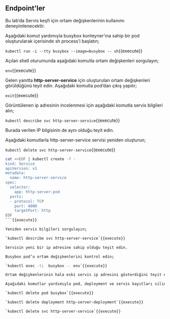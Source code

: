 ## Endpoint'ler

Bu lab’da Servis keşfi için ortam değişkenlerinin kullanımı deneyimlenecektir. 

Aşağıdaki komut yardımıyla busybox konteyner’ına sahip bir pod oluşturularak içerisinde sh process’i başlatın;

`kubectl run -i --tty busybox --image=busybox -- sh`{{execute}}

Açılan shell oturumunda aşağıdaki komutla ortam değişkenleri sorgulayın;

`env`{{execute}}

Gelen yanıtta **http-server-service** için oluşturulan ortam değişkenleri görüldüğünü teyit edin. Aşağıdaki komutla pod’dan çıkış yapılır;

`exit`{{execute}}

Görüntülenen ip adresinin incelenmesi için aşağıdaki komutla servis bilgileri alın;

`kubectl describe svc http-server-service`{{execute}}

Burada verilen IP bilgisinin de aynı olduğu teyit edin.

Aşağıdaki komutlarla http-server-service servisi yeniden oluşturun;


`kubectl delete svc http-server-service`{{execute}}

```bash
cat <<EOF | kubectl create -f -
kind: Service
apiVersion: v1
metadata:
  name: http-server-service
spec:
  selector:
    app: http-server-pod
  ports:
  - protocol: TCP
    port: 4000
    targetPort: http
EOF
```{{execute}}

Yeniden servis bilgileri sorgulayın;

`kubectl describe svc http-server-service`{{execute}}

Servisin yeni bir ip adresine sahip olduğu teyit edin.

Busybox pod’u ortam değişkenlerini kontrol edin;

`kubectl exec -ti  busybox -- env`{{execute}}

Ortam değişkenlerinin hala eski servis ip adresini gösterdiğini teyit edin.

Aşağıdaki komutlar yardımıyla pod, deployment ve servis kayıtları silin;

`kubectl delete pod busybox`{{execute}}

`kubectl delete deployment http-server-deployment`{{execute}}

`kubectl delete svc http-server-service`{{execute}}